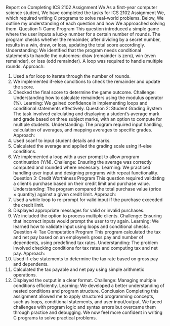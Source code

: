 Report on Completing ICS 2102 Assignment We
As a first-year computer science student, We have completed the tasks for ICS 2102 Assignment We, which required writing C programs to solve real-world problems. Below, We outline my understanding of each question and how We approached solving them.
Question 1: Game Program
This question introduced a simple game where the user inputs a lucky number for a certain number of rounds. The program checks whether the remainder, after dividing by a secret number, results in a win, draw, or loss, updating the total score accordingly.
Understanding: We identified that the program needs conditional statements to handle the outcomes: draw (remainder is zero), win (even remainder), or loss (odd remainder). A loop was required to handle multiple rounds.
Approach:
1. Used a for loop to iterate through the number of rounds.
2. We implemented if-else conditions to check the remainder and update the score.
3. Checked the final score to determine the game outcome.
Challenge: Understanding how to calculate remainders using the modulus operator (%).
Learning: We gained confidence in implementing loops and conditional statements effectively.
Question 2: Student Grading System
The task involved calculating and displaying a student’s average mark and grade based on three subject marks, with an option to compute for multiple students.
Understanding: The program required input handling, calculation of averages, and mapping averages to specific grades.
Approach:
1. Used scanf to input student details and marks.
2. Calculated the average and applied the grading scale using if-else conditions.
3. We implemented a loop with a user prompt to allow program continuation (Y/N).
Challenge: Ensuring the average was correctly computed and rounded where necessary.
Learning: We practiced handling user input and designing programs with repeat functionality.
Question 3: Credit Worthiness Program
This question required validating a client’s purchase based on their credit limit and purchase value.
Understanding: The program compared the total purchase value (price × quantity) against a given credit limit.
Approach:
1. Used a while loop to re-prompt for valid input if the purchase exceeded the credit limit.
2. Displayed appropriate messages for valid or invalid purchases.
3. We included the option to process multiple clients.
Challenge: Ensuring that incorrect inputs would prompt the user to try again.
Learning: We learned how to validate input using loops and conditional checks.
Question 4: Tax Computation Program
This program calculated the tax and net pay based on an employee’s gross pay and number of dependents, using predefined tax rates.
Understanding: The problem involved checking conditions for tax rates and computing tax and net pay.
Approach:
1. Used if-else statements to determine the tax rate based on gross pay and dependents.
2. Calculated the tax payable and net pay using simple arithmetic operations.
3. Displayed the output in a clear format.
Challenge: Managing multiple conditions efficiently.
Learning: We developed a better understanding of nested conditions and program structure.
Conclusion
Completing this assignment allowed me to apply structured programming concepts, such as loops, conditional statements, and user input/output. We faced challenges with program logic and syntax errors but overcame them through practice and debugging. We now feel more confident in writing C programs to solve practical problems.
